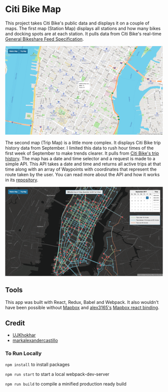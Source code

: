 # Citi Bike Map
This project takes Citi Bike's public data and displays it on a couple of maps. The first map (Station Map) displays all stations and how many bikes and docking spots are at each station. It pulls data from Citi Bike's real-time [General Bikeshare Feed Specification](http://gbfs.citibikenyc.com/gbfs/gbfs.json).  

![Station Map](https://github.com/UJKhokhar/citibike-map/blob/master/readme-images/station-map.png)

The second map (Trip Map) is a little more complex. It displays Citi Bike trip history data from September. I limited this data to rush hour times of the first week of September to make trends clearer. It pulls from [Citi Bike's trip history](https://s3.amazonaws.com/tripdata/index.html). The map has a date and time selector and a request is made to a simple API. This API takes a date and time and returns all active trips at that time along with an array of Waypoints with coordinates that represent the route taken by the user. You can read more about the API and how it works in its [repository](https://github.com/UJKhokhar/citibike-map-api).

![Trip Map](https://github.com/UJKhokhar/citibike-map/blob/master/readme-images/trip-map.png)

## Tools
This app was built with React, Redux, Babel and Webpack. It also wouldn't have been possible without [Mapbox](https://www.mapbox.com/) and [alex3165's](https://github.com/alex3165)  [Mapbox react binding](https://github.com/alex3165/react-mapbox-gl).

## Credit
* [UJKhokhar](https://github.com/UJKhokhar/)
* [markalexandercastillo](https://github.com/markalexandercastillo)

### To Run Locally
`npm install` to install packages

`npm run start` to start a local webpack-dev-server

`npm run build` to compile a minified production ready build

